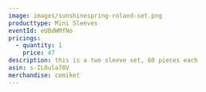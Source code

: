 ```yaml
---
image: images/sunshinespring-roland-set.png
producttype: Mini Sleeves
eventId: eUBdWMfNo
pricings:
  - quantity: 1
    price: 47
description: this is a two sleeve set, 60 pieces each
asin: s-ILOula78V
merchandise: comiket
---
```

